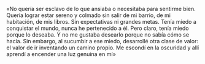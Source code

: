 «No quería ser esclavo de lo que ansiaba o necesitaba para sentirme bien. Quería lograr estar sereno y colmado sin salir de mi barrio, de mi habitación, de mis libros. Sin expectativas ni grandes metas. Tenía miedo a conquistar el mundo, nunca he pertenecido a él. Pero claro, tenía miedo porque lo deseaba. Y no me gustaba desearlo porque no sabía cómo se hacía. Sin embargo, al sucumbir a ese miedo, desarrollé otra clase de valor: el valor de ir inventando un camino propio. Me escondí en la oscuridad y allí aprendí a encender una luz genuina en mí»